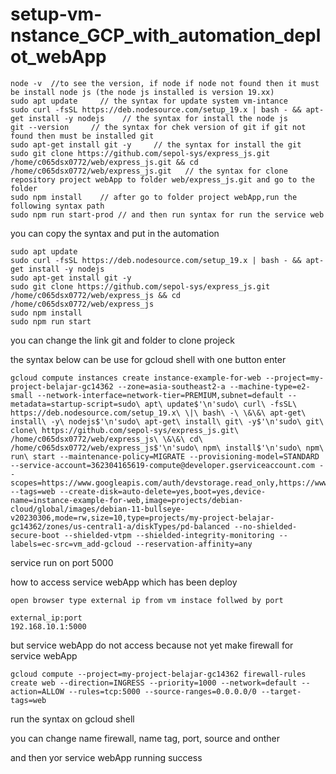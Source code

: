 # setup-vm-nstance_GCP_with_automation_deplot_webApp

    node -v  //to see the version, if node if node not found then it must be install node js (the node js installed is version 19.xx) 
    sudo apt update     // the syntax for update system vm-intance
    sudo curl -fsSL https://deb.nodesource.com/setup_19.x | bash - && apt-get install -y nodejs    // the syntax for install the node js
    git --version     // the syntax for chek version of git if git not found then must be installed git
    sudo apt-get install git -y     // the syntax for install the git 
    sudo git clone https://github.com/sepol-sys/express_js.git /home/c065dsx0772/web/express_js.git && cd /home/c065dsx0772/web/express_js.git   // the syntax for clone repository project webApp to folder web/express_js.git and go to the folder
    sudo npm install    // after go to folder project webApp,run the following syntax path
    sudo npm run start-prod // and then run syntax for run the service web 

you can copy the syntax and put in the automation

    sudo apt update
    sudo curl -fsSL https://deb.nodesource.com/setup_19.x | bash - && apt-get install -y nodejs
    sudo apt-get install git -y
    sudo git clone https://github.com/sepol-sys/express_js.git /home/c065dsx0772/web/express_js && cd /home/c065dsx0772/web/express_js
    sudo npm install
    sudo npm run start

you can change the link git and folder to clone projeck 

the syntax below can be use for gcloud shell with one button enter

    gcloud compute instances create instance-example-for-web --project=my-project-belajar-gc14362 --zone=asia-southeast2-a --machine-type=e2-small --network-interface=network-tier=PREMIUM,subnet=default --metadata=startup-script=sudo\ apt\ update$'\n'sudo\ curl\ -fsSL\ https://deb.nodesource.com/setup_19.x\ \|\ bash\ -\ \&\&\ apt-get\ install\ -y\ nodejs$'\n'sudo\ apt-get\ install\ git\ -y$'\n'sudo\ git\ clone\ https://github.com/sepol-sys/express_js.git\ /home/c065dsx0772/web/express_js\ \&\&\ cd\ /home/c065dsx0772/web/express_js$'\n'sudo\ npm\ install$'\n'sudo\ npm\ run\ start --maintenance-policy=MIGRATE --provisioning-model=STANDARD --service-account=362304165619-compute@developer.gserviceaccount.com --scopes=https://www.googleapis.com/auth/devstorage.read_only,https://www.googleapis.com/auth/logging.write,https://www.googleapis.com/auth/monitoring.write,https://www.googleapis.com/auth/servicecontrol,https://www.googleapis.com/auth/service.management.readonly,https://www.googleapis.com/auth/trace.append --tags=web --create-disk=auto-delete=yes,boot=yes,device-name=instance-example-for-web,image=projects/debian-cloud/global/images/debian-11-bullseye-v20230306,mode=rw,size=10,type=projects/my-project-belajar-gc14362/zones/us-central1-a/diskTypes/pd-balanced --no-shielded-secure-boot --shielded-vtpm --shielded-integrity-monitoring --labels=ec-src=vm_add-gcloud --reservation-affinity=any

service run on port 5000

how to access service webApp which has been deploy

    open browser type external ip from vm instace follwed by port

    external_ip:port 
    192.168.10.1:5000

but service webApp do not access because not yet make firewall for service webApp 


    gcloud compute --project=my-project-belajar-gc14362 firewall-rules create web --direction=INGRESS --priority=1000 --network=default --action=ALLOW --rules=tcp:5000 --source-ranges=0.0.0.0/0 --target-tags=web

run the syntax on gcloud shell 

you can change name firewall, name tag, port, source and onther

and then yor service webApp running success
